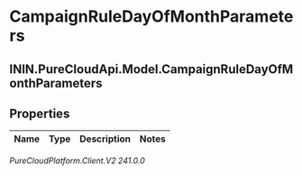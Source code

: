 # CampaignRuleDayOfMonthParameters

## ININ.PureCloudApi.Model.CampaignRuleDayOfMonthParameters

## Properties

|Name | Type | Description | Notes|
|------------ | ------------- | ------------- | -------------|



_PureCloudPlatform.Client.V2 241.0.0_
